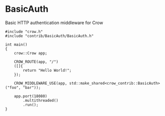 BasicAuth
=========

Basic HTTP authentication middleware for Crow

    #include "crow.h"
    #include "contrib/BasicAuth/BasicAuth.h"
    
    int main()
    {
        crow::Crow app;
    	
        CROW_ROUTE(app, "/")
        ([]{
            return "Hello World!";
        });
    
        CROW_MIDDLEWARE_USE(app, std::make_shared<crow_contrib::BasicAuth>("foo", "bar"));

        app.port(18080)
            .multithreaded()
            .run();
    }
